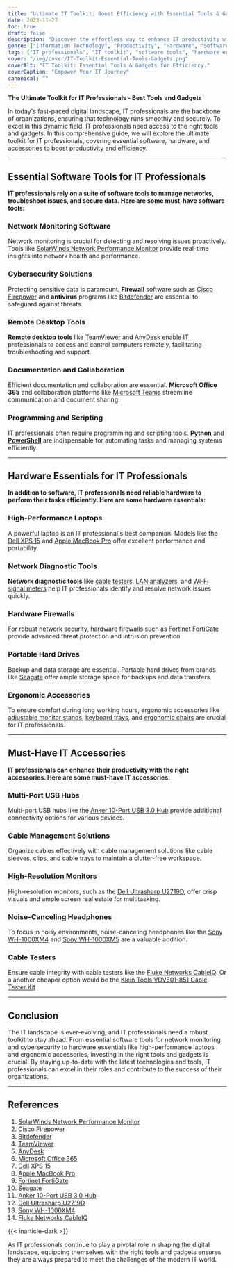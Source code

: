 ```yaml
---
title: "Ultimate IT Toolkit: Boost Efficiency with Essential Tools & Gadgets"
date: 2023-11-27
toc: true
draft: false
description: "Discover the effortless way to enhance IT productivity with the ultimate toolkit for professionals. Find top software, hardware, and accessories."
genre: ["Information Technology", "Productivity", "Hardware", "Software", "Cybersecurity", "Tech Tools", "Network Management", "Remote Desktop", "Office Accessories", "Tech Gadgets"]
tags: ["IT professionals", "IT toolkit", "software tools", "hardware essentials", "IT accessories", "network monitoring", "cybersecurity", "remote desktop", "programming", "ergonomic accessories", "high-performance laptops", "hardware firewalls", "cable management", "multi-port USB hubs", "network diagnostic tools", "noise-canceling headphones", "data storage", "efficiency tools", "digital landscape", "technology"]
cover: "/img/cover/IT-Toolkit-Essential-Tools-Gadgets.png"
coverAlt: "IT Toolkit: Essential Tools & Gadgets for Efficiency."
coverCaption: "Empower Your IT Journey"
canonical: ""
---
```


**The Ultimate Toolkit for IT Professionals - Best Tools and Gadgets**

In today's fast-paced digital landscape, IT professionals are the backbone of organizations, ensuring that technology runs smoothly and securely. To excel in this dynamic field, IT professionals need access to the right tools and gadgets. In this comprehensive guide, we will explore the ultimate toolkit for IT professionals, covering essential software, hardware, and accessories to boost productivity and efficiency.

______

## Essential Software Tools for IT Professionals

**IT professionals rely on a suite of software tools to manage networks, troubleshoot issues, and secure data. Here are some must-have software tools:**

### Network Monitoring Software

Network monitoring is crucial for detecting and resolving issues proactively. Tools like [SolarWinds Network Performance Monitor](https://www.solarwinds.com/network-performance-monitor) provide real-time insights into network health and performance.

### Cybersecurity Solutions

Protecting sensitive data is paramount. **Firewall** software such as [Cisco Firepower](https://www.cisco.com/c/en/us/products/security/firewall/index.html) and **antivirus** programs like [Bitdefender](https://bitdefender.f9tmep.net/k0Wq1n) are essential to safeguard against threats.

### Remote Desktop Tools

**Remote desktop tools** like [TeamViewer](https://www.teamviewer.com/) and [AnyDesk](https://anydesk.com/) enable IT professionals to access and control computers remotely, facilitating troubleshooting and support.

### Documentation and Collaboration

Efficient documentation and collaboration are essential. **Microsoft Office 365** and collaboration platforms like [Microsoft Teams](https://www.microsoft.com/en-us/microsoft-teams/group-chat-software) streamline communication and document sharing.

### Programming and Scripting

IT professionals often require programming and scripting tools. [**Python**](https://simeononsecurity.ch/articles/secure-coding-standards-for-python/) and [**PowerShell**](https://simeononsecurity.ch/articles/learning-powershell-scripting-for-beginners/) are indispensable for automating tasks and managing systems efficiently.

______

## Hardware Essentials for IT Professionals

**In addition to software, IT professionals need reliable hardware to perform their tasks efficiently. Here are some hardware essentials:**

### High-Performance Laptops

A powerful laptop is an IT professional's best companion. Models like the [Dell XPS 15](https://amzn.to/3Q80ODs) and [Apple MacBook Pro](https://amzn.to/48IoTrp) offer excellent performance and portability.

### Network Diagnostic Tools

**Network diagnostic tools** like [cable testers](https://amzn.to/45mtRqY), [LAN analyzers](https://amzn.to/46gQPkE), and [Wi-Fi signal meters](https://amzn.to/3rFwjeq) help IT professionals identify and resolve network issues quickly.

### Hardware Firewalls

For robust network security, hardware firewalls such as [Fortinet FortiGate](https://amzn.to/3tvwWaU) provide advanced threat protection and intrusion prevention.

### Portable Hard Drives

Backup and data storage are essential. Portable hard drives from brands like [Seagate](https://amzn.to/46FcCSV) offer ample storage space for backups and data transfers.

### Ergonomic Accessories

To ensure comfort during long working hours, ergonomic accessories like [adjustable monitor stands](https://amzn.to/3RMqQgA), [keyboard trays](https://amzn.to/3Q47e6r), and [ergonomic chairs](https://amzn.to/3Q4n6py) are crucial for IT professionals.

______

## Must-Have IT Accessories

**IT professionals can enhance their productivity with the right accessories. Here are some must-have IT accessories:**

### Multi-Port USB Hubs

Multi-port USB hubs like the [Anker 10-Port USB 3.0 Hub](https://amzn.to/46zar3c) provide additional connectivity options for various devices.

### Cable Management Solutions

Organize cables effectively with cable management solutions like cable [sleeves](https://amzn.to/3RO7vvm), [clips](https://amzn.to/3F4z7Fh), and [cable trays](https://amzn.to/3rF7grW) to maintain a clutter-free workspace.

### High-Resolution Monitors

High-resolution monitors, such as the [Dell Ultrasharp U2719D](https://amzn.to/3LRXXMl), offer crisp visuals and ample screen real estate for multitasking.

### Noise-Canceling Headphones

To focus in noisy environments, noise-canceling headphones like the [Sony WH-1000XM4](https://amzn.to/3FqtGRf) and [Sony WH-1000XM5](https://amzn.to/3F9Qm85) are a valuable addition.

### Cable Testers

Ensure cable integrity with cable testers like the [Fluke Networks CableIQ](https://amzn.to/3rI2zxz). Or a another cheaper option would be the [Klein Tools VDV501-851 Cable Tester Kit](https://amzn.to/45mtRqY)

______

## Conclusion

The IT landscape is ever-evolving, and IT professionals need a robust toolkit to stay ahead. From essential software tools for network monitoring and cybersecurity to hardware essentials like high-performance laptops and ergonomic accessories, investing in the right tools and gadgets is crucial. By staying up-to-date with the latest technologies and tools, IT professionals can excel in their roles and contribute to the success of their organizations.

______

## References

1. [SolarWinds Network Performance Monitor](https://www.solarwinds.com/network-performance-monitor)
2. [Cisco Firepower](https://www.cisco.com/c/en/us/products/security/firewall/index.html)
3. [Bitdefender](https://www.bitdefender.com/business/)
4. [TeamViewer](https://www.teamviewer.com/)
5. [AnyDesk](https://anydesk.com/)
6. [Microsoft Office 365](https://www.microsoft.com/en-us/microsoft-teams/group-chat-software)
7. [Dell XPS 15](https://www.dell.com/en-us/shop/dell-laptops/xps-15-laptop/spd/xps-15-9510-laptop)
8. [Apple MacBook Pro](https://www.apple.com/macbook-pro/)
9. [Fortinet FortiGate](https://www.fortinet.com/products/next-generation-firewall.html)
10. [Seagate](https://www.seagate.com/)
11. [Anker 10-Port USB 3.0 Hub](https://amzn.to/46zar3c)
12. [Dell Ultrasharp U2719D](https://amzn.to/3LRXXMl)
13. [Sony WH-1000XM4](https://amzn.to/3FqtGRf)
14. [Fluke Networks CableIQ](https://amzn.to/3rI2zxz)

{{< inarticle-dark >}}

As IT professionals continue to play a pivotal role in shaping the digital landscape, equipping themselves with the right tools and gadgets ensures they are always prepared to meet the challenges of the modern IT world.
